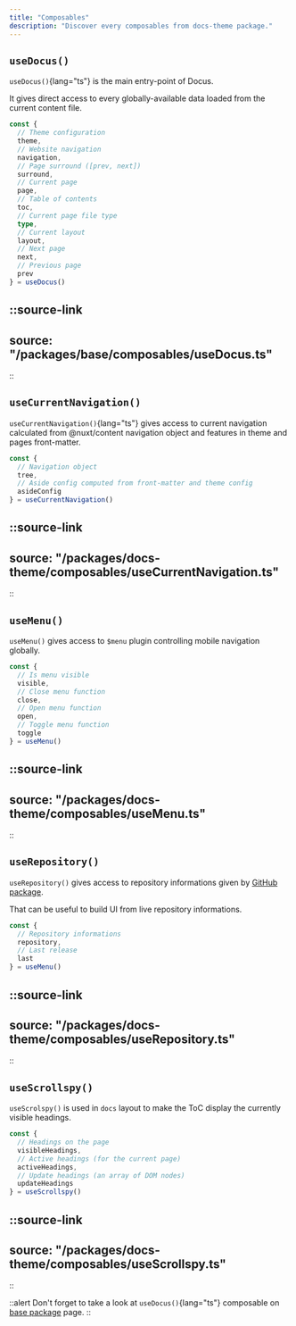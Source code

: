 ```yaml
---
title: "Composables"
description: "Discover every composables from docs-theme package."
---
```


## `useDocus()`

`useDocus()`{lang="ts"} is the main entry-point of Docus.

It gives direct access to every globally-available data loaded from the current content file.

```ts
const {
  // Theme configuration
  theme,
  // Website navigation
  navigation,
  // Page surround ([prev, next])
  surround,
  // Current page
  page,
  // Table of contents
  toc,
  // Current page file type
  type,
  // Current layout
  layout,
  // Next page
  next,
  // Previous page
  prev
} = useDocus()
```

::source-link
---
source: "/packages/base/composables/useDocus.ts"
---
::

## `useCurrentNavigation()`

`useCurrentNavigation()`{lang="ts"} gives access to current navigation calculated from @nuxt/content navigation object and features in theme and pages front-matter.

```ts
const {
  // Navigation object
  tree,
  // Aside config computed from front-matter and theme config
  asideConfig
} = useCurrentNavigation()
```

::source-link
---
source: "/packages/docs-theme/composables/useCurrentNavigation.ts"
---
::

## `useMenu()`

`useMenu()` gives access to `$menu` plugin controlling mobile navigation globally.

```ts
const {
  // Is menu visible
  visible,
  // Close menu function
  close,
  // Open menu function
  open,
  // Toggle menu function
  toggle
} = useMenu()
```

::source-link
---
source: "/packages/docs-theme/composables/useMenu.ts"
---
::

## `useRepository()`

`useRepository()` gives access to repository informations given by [GitHub package](/packages/github/features).

That can be useful to build UI from live repository informations.

```ts
const {
  // Repository informations
  repository,
  // Last release
  last
} = useMenu()
```

::source-link
---
source: "/packages/docs-theme/composables/useRepository.ts"
---
::

## `useScrollspy()`

`useScrolspy()` is used in `docs` layout to make the ToC display the currently visible headings.

```ts
const {
  // Headings on the page
  visibleHeadings,
  // Active headings (for the current page)
  activeHeadings,
  // Update headings (an array of DOM nodes)
  updateHeadings
} = useScrollspy()
```

::source-link
---
source: "/packages/docs-theme/composables/useScrollspy.ts"
---
::

::alert
Don't forget to take a look at `useDocus()`{lang="ts"} composable on [base package](/packages/base/composables) page.
::
